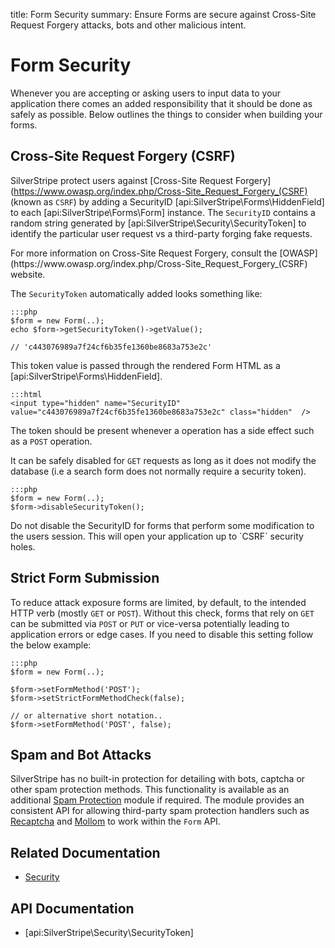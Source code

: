 title: Form Security
summary: Ensure Forms are secure against Cross-Site Request Forgery attacks, bots and other malicious intent.

# Form Security

Whenever you are accepting or asking users to input data to your application there comes an added responsibility that it
should be done as safely as possible. Below outlines the things to consider when building your forms.

## Cross-Site Request Forgery (CSRF)

SilverStripe protect users against [Cross-Site Request Forgery](https://www.owasp.org/index.php/Cross-Site_Request_Forgery_(CSRF) 
(known as `CSRF`) by adding a SecurityID [api:SilverStripe\Forms\HiddenField] to each [api:SilverStripe\Forms\Form] instance. The `SecurityID` contains a 
random string generated by [api:SilverStripe\Security\SecurityToken] to identify the particular user request vs a third-party forging fake 
requests.

<div class="info" markdown="1">
For more information on Cross-Site Request Forgery, consult the [OWASP](https://www.owasp.org/index.php/Cross-Site_Request_Forgery_(CSRF) 
website.
</div>

The `SecurityToken` automatically added looks something like:

	:::php
	$form = new Form(..);
	echo $form->getSecurityToken()->getValue();

	// 'c443076989a7f24cf6b35fe1360be8683a753e2c'

This token value is passed through the rendered Form HTML as a [api:SilverStripe\Forms\HiddenField].
	
	:::html
	<input type="hidden" name="SecurityID" value="c443076989a7f24cf6b35fe1360be8683a753e2c" class="hidden"  />

The token should be present whenever a operation has a side effect such as a `POST` operation.

It can be safely disabled for `GET` requests as long as it does not modify the database (i.e a search form does not 
normally require a security token).

	:::php
	$form = new Form(..);
	$form->disableSecurityToken();

<div class="alert" markdown="1">
Do not disable the SecurityID for forms that perform some modification to the users session. This will open your 
application up to `CSRF` security holes.
</div>

## Strict Form Submission

To reduce attack exposure forms are limited, by default, to the intended HTTP verb (mostly `GET` or `POST`). Without 
this check, forms that rely on `GET` can be submitted via `POST` or `PUT` or vice-versa potentially leading to 
application errors or edge cases. If you need to disable this setting follow the below example:

	:::php
	$form = new Form(..);

	$form->setFormMethod('POST');
	$form->setStrictFormMethodCheck(false);

	// or alternative short notation..
	$form->setFormMethod('POST', false);

## Spam and Bot Attacks

SilverStripe has no built-in protection for detailing with bots, captcha or other spam protection methods. This 
functionality is available as an additional [Spam Protection](https://github.com/silverstripe/silverstripe-spamprotection) 
module if required. The module provides an consistent API for allowing third-party spam protection handlers such as 
[Recaptcha](http://www.google.com/recaptcha/intro/) and [Mollom](https://mollom.com/) to work within the `Form` API. 

## Related Documentation

* [Security](../security)

## API Documentation

* [api:SilverStripe\Security\SecurityToken]